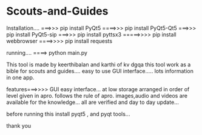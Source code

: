 # Scouts-and-Guides
Installation....
===>>> pip install PyQt5
====>>> pip install PyQt5-Qt5
===>>> pip install PyQt5-sip
===>>> pip install pyttsx3
=====>>>> pip install webbrowser
====>>>> pip install requests

running....
====> python main.py

This tool is made by keerthibalan and karthi of kv dgqa
this tool work as a bible for scouts and guides....
easy to use GUI interface..... lots information in one app. 

features===>>>>
GUI easy interface...
at low storage 
arranged in order of level given in apro.
follows the rule of apro.
images,audio and videos are available for the knowledge...
all are verified and day to day update...

before running this install pyqt5 , and pyqt tools...

thank you
